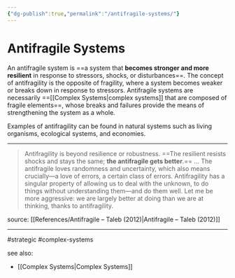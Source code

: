 ```yaml
---
{"dg-publish":true,"permalink":"/antifragile-systems/"}
---
```



# Antifragile Systems

An antifragile system is ==a system that **becomes stronger and more resilient** in response to stressors, shocks, or disturbances==. The concept of antifragility is the opposite of fragility, where a system becomes weaker or breaks down in response to stressors. Antifragile systems are necessarily ==[[Complex Systems\|complex systems]] that are composed of fragile elements==, whose breaks and failures provide the means of strengthening the system as a whole.

Examples of antifragility can be found in natural systems such as living organisms, ecological systems, and economies.

---

> Antifragility is beyond resilience or robustness. ==The resilient resists shocks and stays the same; **the antifragile gets better**.==
> …
> The antifragile loves randomness and uncertainty, which also means crucially—a love of errors, a certain class of errors. Antifragility has a singular property of allowing us to deal with the unknown, to do things without understanding them—and do them well. Let me be more aggressive: we are largely better at doing than we are at thinking, thanks to antifragility.

source: [[References/Antifragile – Taleb (2012)\|Antifragile – Taleb (2012)]]

---
#strategic #complex-systems 

see also:
- [[Complex Systems\|Complex Systems]]